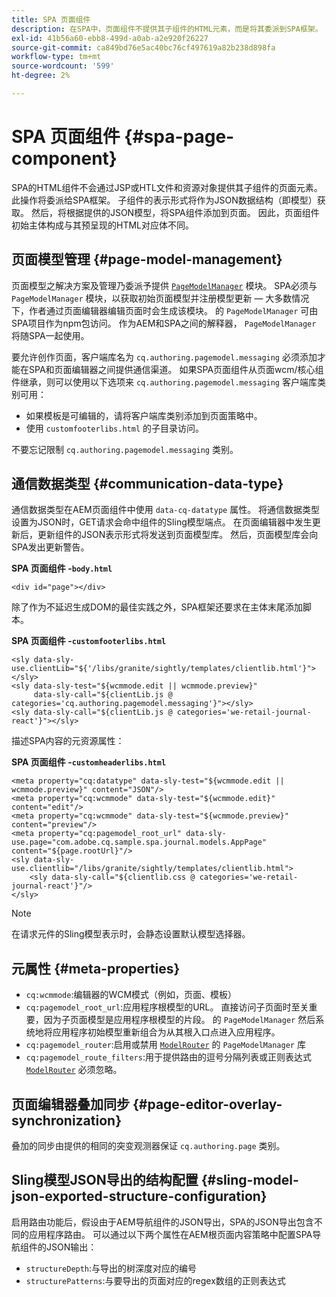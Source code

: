 ```yaml
---
title: SPA 页面组件
description: 在SPA中，页面组件不提供其子组件的HTML元素，而是将其委派到SPA框架。 本文档介绍如何使SPA的页面组件具有唯一性。
exl-id: 41b56a60-ebb8-499d-a0ab-a2e920f26227
source-git-commit: ca849bd76e5ac40bc76cf497619a82b238d898fa
workflow-type: tm+mt
source-wordcount: '599'
ht-degree: 2%

---
```


# SPA 页面组件 {#spa-page-component}

SPA的HTML组件不会通过JSP或HTL文件和资源对象提供其子组件的页面元素。 此操作将委派给SPA框架。 子组件的表示形式将作为JSON数据结构（即模型）获取。 然后，将根据提供的JSON模型，将SPA组件添加到页面。 因此，页面组件初始主体构成与其预呈现的HTML对应体不同。

## 页面模型管理 {#page-model-management}

页面模型之解决方案及管理乃委派予提供 [`PageModelManager`](blueprint.md#pagemodelmanager) 模块。 SPA必须与 `PageModelManager` 模块，以获取初始页面模型并注册模型更新 — 大多数情况下，作者通过页面编辑器编辑页面时会生成该模块。 的 `PageModelManager` 可由SPA项目作为npm包访问。 作为AEM和SPA之间的解释器， `PageModelManager` 将随SPA一起使用。

要允许创作页面，客户端库名为 `cq.authoring.pagemodel.messaging` 必须添加才能在SPA和页面编辑器之间提供通信渠道。 如果SPA页面组件从页面wcm/核心组件继承，则可以使用以下选项来 `cq.authoring.pagemodel.messaging` 客户端库类别可用：

* 如果模板是可编辑的，请将客户端库类别添加到页面策略中。
* 使用 `customfooterlibs.html` 的子目录访问。

不要忘记限制 `cq.authoring.pagemodel.messaging` 类别。

## 通信数据类型 {#communication-data-type}

通信数据类型在AEM页面组件中使用 `data-cq-datatype` 属性。 将通信数据类型设置为JSON时，GET请求会命中组件的Sling模型端点。 在页面编辑器中发生更新后，更新组件的JSON表示形式将发送到页面模型库。 然后，页面模型库会向SPA发出更新警告。

**SPA 页面组件 -`body.html`**

```
<div id="page"></div>
```

除了作为不延迟生成DOM的最佳实践之外，SPA框架还要求在主体末尾添加脚本。

**SPA 页面组件 -`customfooterlibs.html`**

```
<sly data-sly-use.clientLib="${'/libs/granite/sightly/templates/clientlib.html'}"></sly>
<sly data-sly-test="${wcmmode.edit || wcmmode.preview}"
     data-sly-call="${clientLib.js @ categories='cq.authoring.pagemodel.messaging'}"></sly>
<sly data-sly-call="${clientLib.js @ categories='we-retail-journal-react'}"></sly>
```

描述SPA内容的元资源属性：

**SPA 页面组件 -`customheaderlibs.html`**

```
<meta property="cq:datatype" data-sly-test="${wcmmode.edit || wcmmode.preview}" content="JSON"/>
<meta property="cq:wcmmode" data-sly-test="${wcmmode.edit}" content="edit"/>
<meta property="cq:wcmmode" data-sly-test="${wcmmode.preview}" content="preview"/>
<meta property="cq:pagemodel_root_url" data-sly-use.page="com.adobe.cq.sample.spa.journal.models.AppPage" content="${page.rootUrl}"/>
<sly data-sly-use.clientlib="/libs/granite/sightly/templates/clientlib.html">
    <sly data-sly-call="${clientlib.css @ categories='we-retail-journal-react'}"/>
</sly>
```

>[!NOTE]
>
>在请求元件的Sling模型表示时，会静态设置默认模型选择器。

## 元属性 {#meta-properties}

* `cq:wcmmode`:编辑器的WCM模式（例如，页面、模板）
* `cq:pagemodel_root_url`:应用程序根模型的URL。 直接访问子页面时至关重要，因为子页面模型是应用程序根模型的片段。 的 `PageModelManager` 然后系统地将应用程序初始模型重新组合为从其根入口点进入应用程序。
* `cq:pagemodel_router`:启用或禁用 [`ModelRouter`](routing.md) 的 `PageModelManager` 库
* `cq:pagemodel_route_filters`:用于提供路由的逗号分隔列表或正则表达式 [`ModelRouter`](routing.md) 必须忽略。

## 页面编辑器叠加同步 {#page-editor-overlay-synchronization}

叠加的同步由提供的相同的突变观测器保证 `cq.authoring.page` 类别。

## Sling模型JSON导出的结构配置 {#sling-model-json-exported-structure-configuration}

启用路由功能后，假设由于AEM导航组件的JSON导出，SPA的JSON导出包含不同的应用程序路由。 可以通过以下两个属性在AEM根页面内容策略中配置SPA导航组件的JSON输出：

* `structureDepth`:与导出的树深度对应的编号
* `structurePatterns`:与要导出的页面对应的regex数组的正则表达式
